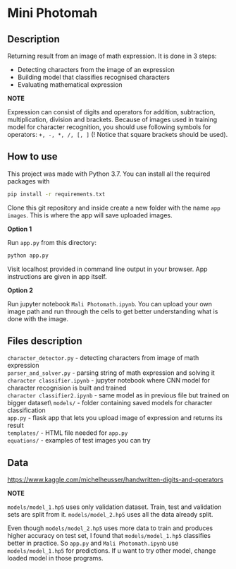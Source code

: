 # Mini Photomah

## Description

Returning result from an image of math expression. It is done in 3 steps:
- Detecting characters from the image of an expression
- Building model that classifies recognised characters
- Evaluating mathematical expression

**NOTE**

Expression can consist of digits and operators for addition, subtraction, multiplication, division and brackets. Because of images used in training model for character recognition, you should use following symbols for operators: `+, -, *, /, [, ]`
(! Notice that square brackets should be used).

## How to use

This project was made with Python 3.7. You can install all the required packages with
```sh
pip install -r requirements.txt
```
Clone this git repository and inside create a new folder with the name  `app images`. This is where the app will save uploaded images.

**Option 1**

Run `app.py` from this directory:
```sh
python app.py
```
Visit localhost provided in command line output in your browser. App instructions are given in app itself.

**Option 2**

Run jupyter notebook `Mali Photomath.ipynb`. You can upload your own image path and run through the cells to get better understanding what is done with the image. 


## Files description


`character_detector.py` - detecting characters from image of math expression\
`parser_and_solver.py` - parsing string of math expression and solving it\
`character classifier.ipynb` - jupyter notebook where CNN model for character recognision is built and trained\
`character classifier2.ipynb` - same model as in previous file but trained on bigger dataset\ 
`models/` - folder containing saved models for character classification\
`app.py` - flask app that lets you upload image of expression and returns its result\
`templates/` - HTML file needed for `app.py`\
`equations/` - examples of test images you can try

## Data

https://www.kaggle.com/michelheusser/handwritten-digits-and-operators

**NOTE**

`models/model_1.hp5` uses only validation dataset. Train, test and validation sets are split from it.
`models/model_2.hp5` uses all the data already split.

Even though `models/model_2.hp5` uses more data to train and produces higher accuracy on test set, I found that `models/model_1.hp5` classifies better in practice. So `app.py` and `Mali Photomath.ipynb` use `models/model_1.hp5` for predictions. If u want to try other model, change loaded model in those programs.

